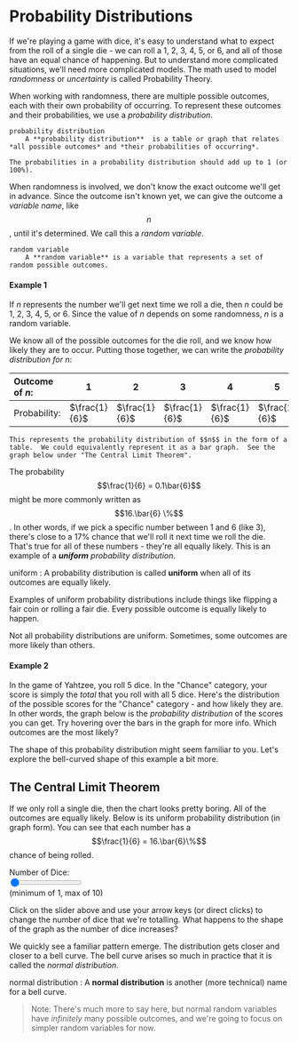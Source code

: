 # Probability Distributions

If we're playing a game with dice, it's easy to understand what to expect from the roll of a single die - we can roll a 1, 2, 3, 4, 5, or 6, and all of those have an equal chance of happening.  But to understand more complicated situations, we'll need more complicated models.  The math used to model *randomness* or *uncertainty* is called Probability Theory.

When working with randomness, there are multiple possible outcomes, each with their own probability of occurring.  To represent these outcomes and their probabilities, we use a *probability distribution*.

```{glossary}
probability distribution
    A **probability distribution**  is a table or graph that relates *all possible outcomes* and *their probabilities of occurring*.
```

```{note}
The probabilities in a probability distribution should add up to 1 (or 100%).
```

When randomness is involved, we don't know the exact outcome we'll get in advance.  Since the outcome isn't known yet, we can give the outcome a *variable name*, like $$n$$, until it's determined.  We call this a *random variable*.

```{glossary}
random variable
    A **random variable** is a variable that represents a set of random possible outcomes.
```

#### Example 1
 
If $n$ represents the number we'll get next time we roll a die, then $n$ could be 1, 2, 3, 4, 5, or 6.  Since the value of $n$ depends on some randomness, $n$ is a random variable.

We know all of the possible outcomes for the die roll, and we know how likely they are to occur.  Putting those together, we can write the *probability distribution for $n$*:

| Outcome of $n$:| 1 | 2 | 3 | 4 | 5 | 6 |
|:---|---|---|---|---|---|---:|
| Probability:     | $\frac{1}{6}$ | $\frac{1}{6}$ | $\frac{1}{6}$ | $\frac{1}{6}$ | $\frac{1}{6}$ | $\frac{1}{6}$ |


```{note}
This represents the probability distribution of $$n$$ in the form of a table.  We could equivalently represent it as a bar graph.  See the graph below under "The Central Limit Theorem".
```

The probability $$\frac{1}{6} = 0.1\bar{6}$$ might be more commonly written as $$16.\bar{6} \%$$.  In other words, if we pick a specific number between 1 and 6 (like 3), there's close to a 17% chance that we'll roll it next time we roll the die.  That's true for all of these numbers - they're all equally likely.  This is an example of a ***uniform*** *probability distribution*.

uniform
: A probability distribution is called **uniform** when all of its outcomes are equally likely.

Examples of uniform probability distributions include things like flipping a fair coin or rolling a fair die.  Every possible outcome is equally likely to happen.

Not all probability distributions are uniform.  Sometimes, some outcomes are more likely than others.

#### Example 2
In the game of Yahtzee, you roll 5 dice.  In the "Chance" category, your score is simply the *total* that you roll with all 5 dice.  Here's the distribution of the possible scores for the "Chance" category - and how likely they are.  In other words, the graph below is the *probability distribution* of the scores you can get.  Try hovering over the bars in the graph for more info.  Which outcomes are the most likely?

<div>
    <canvas id="originalEx"/>
</div>

The shape of this probability distribution might seem familiar to you.  Let's explore the bell-curved shape of this example a bit more.

## The Central Limit Theorem

If we only roll a single die, then the chart looks pretty boring.  All of the outcomes are equally likely.  Below is its uniform probability distribution (in graph form).  You can see that each number has a $$\frac{1}{6} = 16.\bar{6}\%$$ chance of being rolled.

<div>
    <canvas id="myChart"/>
</div>

<div>
    <form id="form1" onsubmit="return false;">
        Number of Dice:<br/>
        <input type="range" id="textBox" min="1" max="10" value="1"><br/>
        (minimum of 1, max of 10)
    </form>
</div>

Click on the slider above and use your arrow keys (or direct clicks) to change the number of dice that we're totalling.  What happens to the shape of the graph as the number of dice increases?

We quickly see a familiar pattern emerge.  The distribution gets closer and closer to a bell curve.  The bell curve arises so much in practice that it is called the *normal distribution*.

normal distribution
: A **normal distribution** is another (more technical) name for a bell curve.

> Note: There's much more to say here, but normal random variables have *infinitely* many possible outcomes, and we're going to focus on simpler random variables for now.

<script src="../../../_static/chart.js">
</script>

<script src="../../../_static/distributions.js"> // Functions for handling dice distributions
</script>

<script src="../../../_static/1-probability-distributions.js">// Creates local chart and handles events
</script>